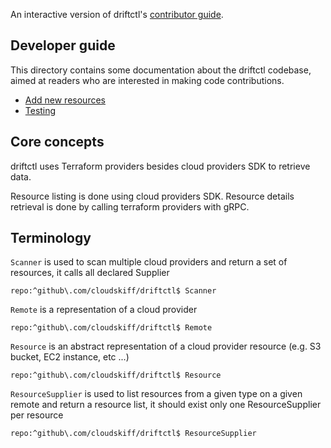An interactive version of driftctl's [contributor guide](https://github.com/cloudskiff/driftctl/blob/main/docs/README.md).

## Developer guide
This directory contains some documentation about the driftctl codebase, aimed at readers who are interested in making code contributions.

- [Add new resources](https://github.com/cloudskiff/driftctl/blob/main/docs/new-resource.md)
- [Testing](https://github.com/cloudskiff/driftctl/blob/main/docs/testing.md)

## Core concepts

driftctl uses Terraform providers besides cloud providers SDK to retrieve data.

Resource listing is done using cloud providers SDK. Resource details retrieval is done by calling terraform providers with gRPC.

## Terminology

`Scanner` is used to scan multiple cloud providers and return a set of resources, it calls all declared Supplier

```sourcegraph
repo:^github\.com/cloudskiff/driftctl$ Scanner
```

`Remote` is a representation of a cloud provider

```sourcegraph
repo:^github\.com/cloudskiff/driftctl$ Remote
```

`Resource` is an abstract representation of a cloud provider resource (e.g. S3 bucket, EC2 instance, etc ...)

```sourcegraph
repo:^github\.com/cloudskiff/driftctl$ Resource
```

`ResourceSupplier` is used to list resources from a given type on a given remote and return a resource list, it should exist only one ResourceSupplier per resource

```sourcegraph
repo:^github\.com/cloudskiff/driftctl$ ResourceSupplier
```

